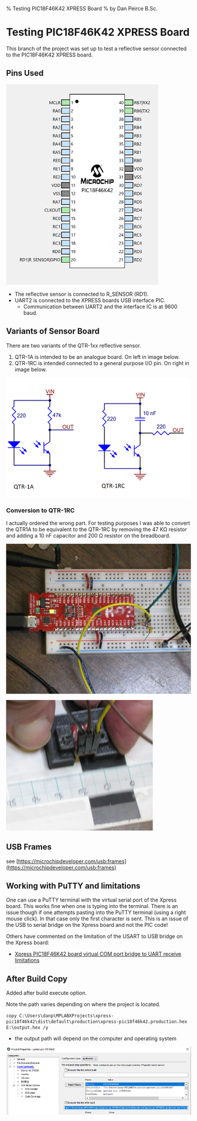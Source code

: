 % Testing PIC18F46K42 XPRESS Board
% by Dan Peirce B.Sc.

<!---
use 
pandoc -s --toc -t html5 -c pandocbd.css README.pandoc.md -o index.html

pandoc -s --toc -t gfm README.pandoc.md -o README.md
-->

# Testing PIC18F46K42 XPRESS Board

This branch of the project was set up to test a reflective sensor connected to the PIC18F46K42 XPRESS board.

 
## Pins Used

![](images/pins.png)

* The reflective sensor is connected to R_SENSOR (RD1).
* UART2 is connected to the XPRESS boards USB interface PIC. 
    * Communication between UART2 and the interface IC is at 9600 baud.

## Variants of Sensor Board

There are two variants of the QTR-1xx reflective sensor.

1.  QTR-1A is intended to be an analogue board. On left in image below.
2.  QTR-1RC is intended connected to a general purpose I/O pin. On right in image below.

![](images/compare-ccts.png)

### Conversion to QTR-1RC

I actually ordered the wrong part. For testing purposes I was able to convert the QTR1A to be equivalent to the QTR-1RC by 
removing the 47 KΩ resistor and adding a 10 nF capacitor and 200 Ω resistor on the breadboard.

![](images/sensor_cct.jpg)

![](images/sensor_tape.jpg)

## USB Frames

see [https://microchipdeveloper.com/usb:frames](https://microchipdeveloper.com/usb:frames)

## Working with PuTTY and limitations

One can use a PuTTY terminal with the virtual serial port of the Xpress board. This works fine when one is typing into the 
terminal. There is an issue though if one attempts pasting into the PuTTY terminal (using a right mouse click). In that case
only the first character is sent. This is an issue of the USB to serial bridge on the Xpress board and not the PIC code!

Others have commented on the limitation of the USART to USB bridge on the Xpress board:

* [Xpress PIC18F46K42 board virtual COM port bridge to UART receive limitations](https://www.microchip.com/forums/m1097510.aspx)

## After Build Copy

Added after build execute option.

Note the path varies depending on where the project is located.

~~~~
copy C:\Users\danp\MPLABXProjects\xpress-pic18f46k42\dist\default\production\xpress-pic18f46k42.production.hex E:\output.hex /y
~~~~

* the output path will depend on the computer and operating system

![](images/after-build.png)